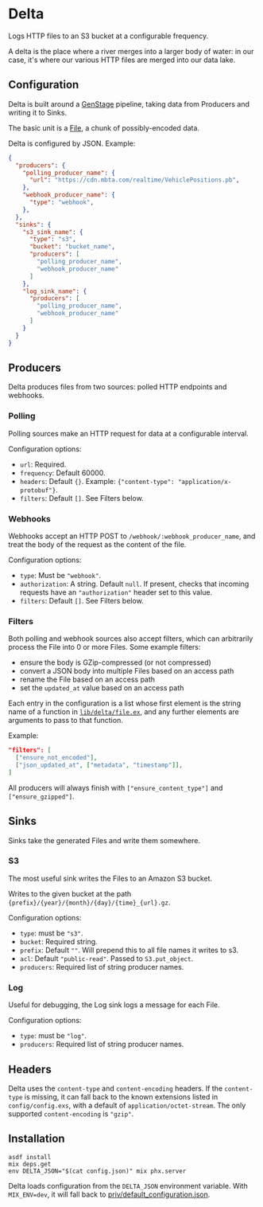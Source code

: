 # Delta

Logs HTTP files to an S3 bucket at a configurable frequency.

A delta is the place where a river merges into a larger body of water: in our case, it's where our various HTTP files are merged into our data lake.

## Configuration

Delta is built around a
[GenStage](https://hexdocs.pm/gen_stage/GenStage.html) pipeline, taking data
from Producers and writing it to Sinks.

The basic unit is a [File](lib/delta/file.ex), a chunk of possibly-encoded data.

Delta is configured by JSON. Example:

```json
{
  "producers": {
    "polling_producer_name": {
      "url": "https://cdn.mbta.com/realtime/VehiclePositions.pb",
    },
    "webhook_producer_name": {
      "type": "webhook",
    },
  },
  "sinks": {
    "s3_sink_name": {
      "type": "s3",
      "bucket": "bucket_name",
      "producers": [
        "polling_producer_name",
        "webhook_producer_name"
      ]
    },
    "log_sink_name": {
      "producers": [
        "polling_producer_name",
        "webhook_producer_name"
      ]
    }
  }
}
```

## Producers

Delta produces files from two sources: polled HTTP endpoints and webhooks.

### Polling

Polling sources make an HTTP request for data at a configurable interval.

Configuration options:
* `url`: Required.
* `frequency`: Default 60000.
* `headers`: Default `{}`. Example: `{"content-type": "application/x-protobuf"}`.
* `filters`: Default `[]`. See Filters below.

### Webhooks

Webhooks accept an HTTP POST to `/webhook/:webhook_producer_name`, and treat the body of
the request as the content of the file.

Configuration options:
* `type`: Must be `"webhook"`.
* `authorization`: A string. Default `null`. If present, checks that incoming requests have an `"authorization"` header set to this value.
* `filters`: Default `[]`. See Filters below.

### Filters

Both polling and webhook sources also accept filters, which can arbitrarily
process the File into 0 or more Files. Some example filters:

- ensure the body is GZip-compressed (or not compressed)
- convert a JSON body into multiple Files based on an access path
- rename the File based on an access path
- set the `updated_at` value based on an access path

Each entry in the configuration is a list whose first element is the string name of a function in [`lib/delta/file.ex`](lib/delta/file.ex), and any further elements are arguments to pass to that function.

Example:
```json
"filters": [
  ["ensure_not_encoded"],
  ["json_updated_at", ["metadata", "timestamp"]],
]
```

All producers will always finish with `["ensure_content_type"]` and `["ensure_gzipped"]`.

## Sinks

Sinks take the generated Files and write them somewhere.

### S3

The most useful sink writes the Files to an Amazon S3 bucket.

Writes to the given bucket at the path `{prefix}/{year}/{month}/{day}/{time}_{url}.gz`.

Configuration options:
* `type`: must be `"s3"`.
* `bucket`: Required string.
* `prefix`: Default `""`. Will prepend this to all file names it writes to s3.
* `acl`: Default `"public-read"`. Passed to `S3.put_object`.
* `producers`: Required list of string producer names.

### Log

Useful for debugging, the Log sink logs a message for each File.

Configuration options:
* `type`: must be `"log"`.
* `producers`: Required list of string producer names.

## Headers

Delta uses the `content-type` and `content-encoding` headers. If the `content-type` is missing, it can fall back to the known extensions listed in `config/config.exs`, with a default of `application/octet-stream`. The only supported `content-encoding` is `"gzip"`.

## Installation

```
asdf install
mix deps.get
env DELTA_JSON="$(cat config.json)" mix phx.server
```

Delta loads configuration from the `DELTA_JSON` environment variable.
With `MIX_ENV=dev`, it will fall back to [priv/default_configuration.json](priv/default_configuration.json).
